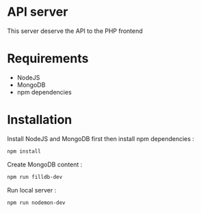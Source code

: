 # API server

This server deserve the API to the PHP frontend

# Requirements

- NodeJS
- MongoDB
- npm dependencies

# Installation

Install NodeJS and MongoDB first then install npm dependencies :

```bash
npm install
```

Create MongoDB content :

```bash
npm run filldb-dev
```

Run local server :
```bash
npm run nodemon-dev
```